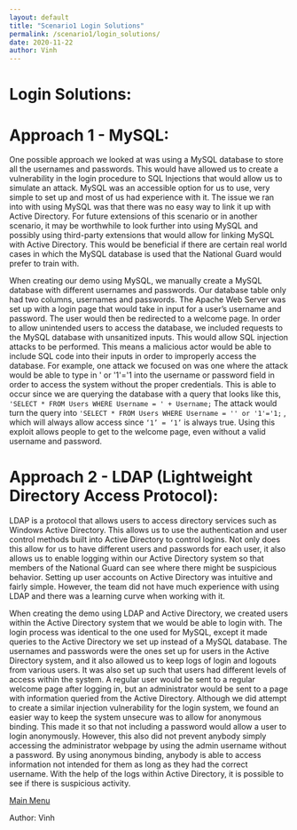 ```yaml
---
layout: default
title: "Scenario1 Login Solutions"
permalink: /scenario1/login_solutions/
date: 2020-11-22
author: Vinh
---
```

# Login Solutions:

# Approach 1 - MySQL:

One possible approach we looked at was using a MySQL database to store all the usernames and passwords. This would have allowed us to create a vulnerability in the login procedure to SQL Injections that would allow us to simulate an attack. MySQL was an accessible option for us to use, very simple to set up and most of us had experience with it. The issue we ran into with using MySQL was that there was no easy way to link it up with Active Directory. For future extensions of this scenario or in another scenario, it may be worthwhile to look further into using MySQL and possibly using third-party extensions that would allow for linking MySQL with Active Directory. This would be beneficial if there are certain real world cases in which the MySQL database is used that the National Guard would prefer to train with. 

When creating our demo using MySQL, we manually create a MySQL database with different usernames and passwords. Our database table only had two columns, usernames and passwords. The Apache Web Server was set up with a login page that would take in input for a user’s username and password. The user would then be redirected to a welcome page. In order to allow unintended users to access the database, we included requests to the MySQL database with unsanitized inputs. This would allow SQL injection attacks to be performed. This means a malicious actor would be able to include SQL code into their inputs in order to improperly access the database. For example, one attack we focused on was one where the attack would be able to type in ' or '1'='1 into the username or password field in order to access the system without the proper credentials. This is able to occur since we are querying the database with a query that looks like this, `'SELECT * FROM Users WHERE Username = ' + Username;` The attack would turn the query into `'SELECT * FROM Users WHERE Username = '' or '1'='1;` , which will always allow access since `‘1’ = ‘1’` is always true. Using this exploit allows people to get to the welcome page, even without a valid username and password. 

# Approach 2 - LDAP (Lightweight Directory Access Protocol): 

LDAP is a protocol that allows users to access directory services such as Windows Active Directory. This allows us to use the authentication and user control methods built into Active Directory to control logins. Not only does this allow for us to have different users and passwords for each user, it also allows us to enable logging within our Active Directory system so that members of the National Guard can see where there might be suspicious behavior. Setting up user accounts on Active Directory was intuitive and fairly simple. However, the team did not have much experience with using LDAP and there was a learning curve when working with it. 

When creating the demo using LDAP and Active Directory, we created users within the Active Directory system that we would be able to login with. The login process was identical to the one used for MySQL, except it made queries to the Active Directory we set up instead of a MySQL database. The usernames and passwords were the ones set up for users in the Active Directory system, and it also allowed us to keep logs of login and logouts from various users. It was also set up such that users had different levels of access within the system. A regular user would be sent to a regular welcome page after logging in, but an administrator would be sent to a page with information queried from the Active Directory. Although we did attempt to create a similar injection vulnerability for the login system, we found an easier way to keep the system unsecure was to allow for anonymous binding. This made it so that not including a password would allow a user to login anonymously. However, this also did not prevent anybody simply accessing the administrator webpage by using the admin username without a password. By using anonymous binding, anybody is able to access information not intended for them as long as they had the correct username. With the help of the logs  within Active Directory, it is possible to see if there is suspicious activity. 

[Main Menu](https://uconn-ctng.github.io/UConn-x-National-Guard-Documentation)

Author: Vinh
